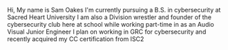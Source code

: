 Hi, My name is Sam Oakes
I'm currently pursuing a B.S. in cybersecurity at Sacred Heart University
I am also a Division wrestler and founder of the cybersecurity club here at school while working part-time in as an Audio Visual Junior Engineer
I plan on working in GRC for cybersecurity and recently acquired my CC certification from ISC2

<!---
Blackpenguin46/Blackpenguin46 is a ✨ special ✨ repository because its `README.md` (this file) appears on your GitHub profile.
You can click the Preview link to take a look at your changes.
--->
